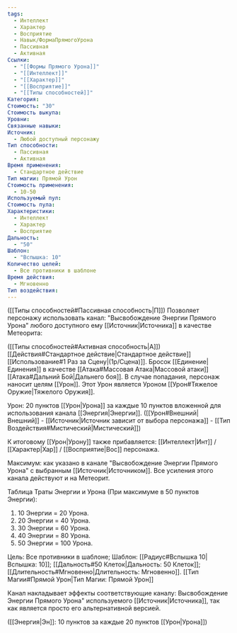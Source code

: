 ```yaml
---
tags:
  - Интеллект
  - Характер
  - Восприятие
  - Навык/ФормаПрямогоУрона
  - Пассивная
  - Активная
Ссылки:
  - "[[Формы Прямого Урона]]"
  - "[[Интеллект]]"
  - "[[Характер]]"
  - "[[Восприятие]]"
  - "[[Типы способностей]]"
Категория: 
Стоимость: "30"
Стоимость выкупа: 
Уровни: 
Связанные навыки: 
Источник:
  - Любой доступный персонажу
Тип способности:
  - Пассивная
  - Активная
Время применения:
  - Стандартное действие
Тип магии: Прямой Урон
Стоимость применения:
  - 10-50
Используемый пул: 
Стоимость пула: 
Характеристики:
  - Интеллект
  - Характер
  - Восприятие
Дальность:
  - "50"
Шаблон:
  - "Вспышка: 10"
Количество целей:
  - Все противники в шаблоне
Время действия:
  - Мгновенно
Тип воздействия:
---
```

([[Типы способностей#Пассивная способность|П]]) Позволяет персонажу использовать канал: "Высвобождение Энергии Прямого Урона" любого доступного ему [[Источник|Источника]] в качестве Метеорита:

([[Типы способностей#Активная способность|А]]) [[Действия#Стандартное действие|Стандартное действие]] [[Использование#1 Раз за Сцену|(1р/Сцена)]]. Бросок [[Единение|Единения]] в качестве [[Атака#Массовая Атака|Массовой атаки]] [[Атака#Дальний Бой|Дальнего боя]]. В случае попадания, персонаж наносит целям [[Урон]]. Этот Урон является Уроном [[Урон#Тяжелое Оружие|Тяжелого Оружия]]. 

Урон: 20 пунктов [[Урон|Урона]] за каждые 10 пунктов вложенной для использования канала [[Энергия|Энергии]]. ([[Урон#Внешний|Внешний]] - [[Источник|Источник зависит от выбора персонажа]] - [[Тип Воздействия#Мистический|Мистический]])

К итоговому [[Урон|Урону]] также прибавляется: [[Интеллект|Инт]] / [[Характер|Хар]] / [[Восприятие|Вос]] персонажа.

Максимум: как указано в канале "Высвобождение Энергии Прямого Урона" с выбранным [[Источник|Источником]]. Все усиления этого канала действуют и на Метеорит. 

Таблица Траты Энергии и Урона
(При максимуме в 50 пунктов Энергии):

1. 10 Энергии = 20 Урона.
2. 20 Энергии = 40 Урона.
3. 30 Энергии = 60 Урона. 
4. 40 Энергии = 80 Урона.
5. 50 Энергии = 100 Урона. 

Цель: Все противники в шаблоне; Шаблон: [[Радиус#Вспышка 10|Вспышка: 10]]; [[Дальность#50 Клеток|Дальность: 50 Клеток]]; [[Длительность#Мгновенно|Длительность: Мгновенно]]. [[Тип Магии#Прямой Урон|Тип Магии: Прямой Урон]]


Канал накладывает эффекты соответствующие каналу: Высвобождение Энергии Прямого Урона" используемого [[Источник|Источника]], так как является просто его альтернативной версией. 

([[Энергия|Эн]]: 10 пунктов за каждые 20 пунктов [[Урон|Урона]])